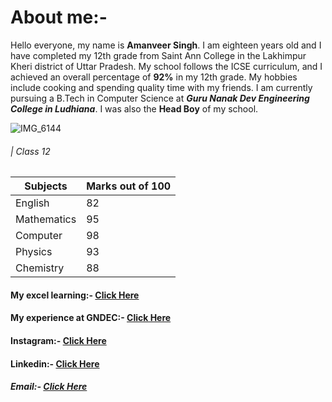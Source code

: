 # About me:-
Hello everyone, my name is **Amanveer Singh**. I am eighteen years old and I have completed my 12th grade from Saint Ann College in the Lakhimpur Kheri district of Uttar Pradesh. My school follows the ICSE curriculum, and I achieved an overall percentage of **92%** in my 12th grade. My hobbies include cooking and spending quality time with my friends. I am currently pursuing a B.Tech in Computer Science at ***Guru Nanak Dev Engineering College in Ludhiana***. I was also the **Head Boy** of my school.

![IMG_6144](https://github.com/user-attachments/assets/5122328d-247b-416e-9b42-d8395b4870c5)

###### | Class 12

|  Subjects    |Marks out of 100|
|--------------|----------------|
|  English     |    82          |
|  Mathematics |    95          |
|  Computer    |    98          |
|  Physics     |    93          |
|  Chemistry   |    88          |

#### My excel learning:- [Click Here](https://amangndec.github.io/Excel.github.io/)

#### My experience at GNDEC:- [Click Here](https://amangndec.github.io/learning.github.io/)

#### Instagram:- [Click Here](https://www.instagram.com/aman_veer_9898/)

#### Linkedin:- [Click Here](https://www.linkedin.com/in/amanveer-singh-281ab531b/)

##### Email:- [Click Here](https://mail.google.com/mail/u/0/?tab=rm&ogbl#inbox?compose=GTvVlcSKjgCQpGrbWqkRbsxfkmTkTnSrMvClBRlTRBNPldwNKbQxDqxZDdTmrNKfLXDBfFgKCVCXs)
